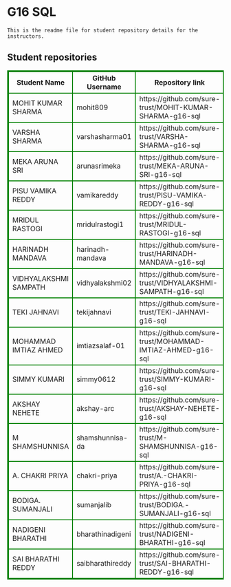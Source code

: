 # G16 SQL
    This is the readme file for student repository details for the instructors.
## Student repositories 
<table style="border : 2px solid green; width:100%;">
<tr >
<th style="border : 2px solid green;">Student Name</th>
<th style="border : 2px solid green;">GitHub Username</th>
<th style="border : 2px solid green;">Repository link</th>
</tr>
<tr style="border : 2px solid green;">
<td style="border : 2px solid green;">MOHIT KUMAR SHARMA</td> 

<td style="border : 2px solid green;">mohit809</td> 

<td style="border : 2px solid green;">https://github.com/sure-trust/MOHIT-KUMAR-SHARMA-g16-sql</td> 
</tr>

<tr style="border : 2px solid green;">
<td style="border : 2px solid green;">VARSHA SHARMA</td> 

<td style="border : 2px solid green;">varshasharma01</td> 

<td style="border : 2px solid green;">https://github.com/sure-trust/VARSHA-SHARMA-g16-sql</td> 
</tr>

<tr style="border : 2px solid green;">
<td style="border : 2px solid green;">MEKA ARUNA SRI</td> 

<td style="border : 2px solid green;">arunasrimeka</td> 

<td style="border : 2px solid green;">https://github.com/sure-trust/MEKA-ARUNA-SRI-g16-sql</td> 
</tr>

<tr style="border : 2px solid green;">
<td style="border : 2px solid green;">PISU VAMIKA REDDY</td> 

<td style="border : 2px solid green;">vamikareddy</td> 

<td style="border : 2px solid green;">https://github.com/sure-trust/PISU-VAMIKA-REDDY-g16-sql</td> 
</tr>

<tr style="border : 2px solid green;">
<td style="border : 2px solid green;">MRIDUL RASTOGI</td> 

<td style="border : 2px solid green;">mridulrastogi1</td> 

<td style="border : 2px solid green;">https://github.com/sure-trust/MRIDUL-RASTOGI-g16-sql</td> 
</tr>

<tr style="border : 2px solid green;">
<td style="border : 2px solid green;">HARINADH MANDAVA</td> 

<td style="border : 2px solid green;">harinadh-mandava</td> 

<td style="border : 2px solid green;">https://github.com/sure-trust/HARINADH-MANDAVA-g16-sql</td> 
</tr>

<tr style="border : 2px solid green;">
<td style="border : 2px solid green;">VIDHYALAKSHMI SAMPATH</td> 

<td style="border : 2px solid green;">vidhyalakshmi02</td> 

<td style="border : 2px solid green;">https://github.com/sure-trust/VIDHYALAKSHMI-SAMPATH-g16-sql</td> 
</tr>

<tr style="border : 2px solid green;">
<td style="border : 2px solid green;">TEKI JAHNAVI</td> 

<td style="border : 2px solid green;">tekijahnavi</td> 

<td style="border : 2px solid green;">https://github.com/sure-trust/TEKI-JAHNAVI-g16-sql</td> 
</tr>

<tr style="border : 2px solid green;">
<td style="border : 2px solid green;">MOHAMMAD IMTIAZ AHMED</td> 

<td style="border : 2px solid green;">imtiazsalaf-01</td> 

<td style="border : 2px solid green;">https://github.com/sure-trust/MOHAMMAD-IMTIAZ-AHMED-g16-sql</td> 
</tr>

<tr style="border : 2px solid green;">
<td style="border : 2px solid green;">SIMMY KUMARI</td> 

<td style="border : 2px solid green;">simmy0612</td> 

<td style="border : 2px solid green;">https://github.com/sure-trust/SIMMY-KUMARI-g16-sql</td> 
</tr>

<tr style="border : 2px solid green;">
<td style="border : 2px solid green;">AKSHAY NEHETE</td> 

<td style="border : 2px solid green;">akshay-arc</td> 

<td style="border : 2px solid green;">https://github.com/sure-trust/AKSHAY-NEHETE-g16-sql</td> 
</tr>

<tr style="border : 2px solid green;">
<td style="border : 2px solid green;">M SHAMSHUNNISA</td> 

<td style="border : 2px solid green;">shamshunnisa-da</td> 

<td style="border : 2px solid green;">https://github.com/sure-trust/M-SHAMSHUNNISA-g16-sql</td> 
</tr>

<tr style="border : 2px solid green;">
<td style="border : 2px solid green;">A. CHAKRI PRIYA</td> 

<td style="border : 2px solid green;">chakri-priya</td> 

<td style="border : 2px solid green;">https://github.com/sure-trust/A.-CHAKRI-PRIYA-g16-sql</td> 
</tr>

<tr style="border : 2px solid green;">
<td style="border : 2px solid green;">BODIGA. SUMANJALI</td> 

<td style="border : 2px solid green;">sumanjalib</td> 

<td style="border : 2px solid green;">https://github.com/sure-trust/BODIGA.-SUMANJALI-g16-sql</td> 
</tr>

<tr style="border : 2px solid green;">
<td style="border : 2px solid green;">NADIGENI BHARATHI</td> 

<td style="border : 2px solid green;">bharathinadigeni</td> 

<td style="border : 2px solid green;">https://github.com/sure-trust/NADIGENI-BHARATHI-g16-sql</td> 
</tr>

<tr style="border : 2px solid green;">
<td style="border : 2px solid green;">SAI BHARATHI REDDY</td> 

<td style="border : 2px solid green;">saibharathireddy</td> 

<td style="border : 2px solid green;">https://github.com/sure-trust/SAI-BHARATHI-REDDY-g16-sql</td> 
</tr>
